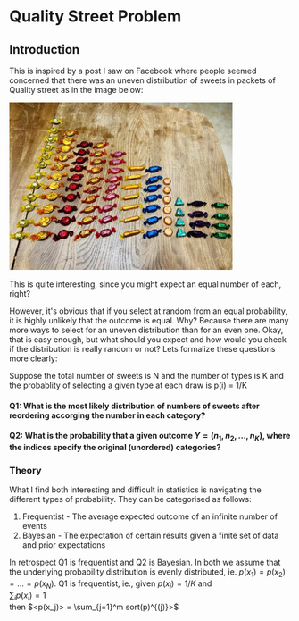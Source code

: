 # Quality Street Problem

## Introduction
This is inspired by a post I saw on Facebook where people seemed concerned that there was an uneven distribution of sweets in packets of Quality street as in the image below:

<img src="Sweet_selection.jpg" width="400">

This is quite interesting, since you might expect an equal number of each, right?

However, it's obvious that if you select at random from an equal probability, it is highly unlikely that the outcome is equal. Why? Because there are many more ways to select for an uneven distribution than for an even one. Okay, that is easy enough, but what should you expect and how would you check if the distribution is really random or not?  Lets formalize these questions more clearly:

Suppose the total number of sweets is N and the number of types is K and the probablity of selecting a given type at each draw is p(i) = 1/K
#### Q1: What is the most likely distribution of numbers of sweets after reordering accorging the number in each category?
#### Q2: What is the probability that a given outcome $Y = (n_1, n_2, \hdots, n_K)$, where the indices specify the original (unordered) categories?


### Theory
What I find both interesting and difficult in statistics is navigating the different types of probability. They can be categorised as follows:
1. Frequentist - The average expected outcome of an infinite number of events
2. Bayesian - The expectation of certain results given a finite set of data and prior expectations

In retrospect Q1 is frequentist and Q2 is Bayesian. In both we assume that the underlying probability distribution is evenly distributed, ie. $p(x_1) = p(x_2) = \hdots = p(x_N)$. 
Q1 is frequentist, ie., given 
$p(x_i)=1/K$  and   
$\sum_i p(x_i) = 1$   
then $<p(x_j)> = \sum_{j=1}^m sort(p)^{(j)}>$

